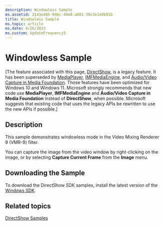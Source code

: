 ```yaml
---
description: Windowless Sample
ms.assetid: 2141e465-996c-44e8-a081-38c3e1e0b01b
title: Windowless Sample
ms.topic: article
ms.date: 4/26/2023
ms.custom: UpdateFrequency5
---
```


# Windowless Sample

\[The feature associated with this page, [DirectShow](/windows/win32/directshow/directshow), is a legacy feature. It has been superseded by [MediaPlayer](/uwp/api/Windows.Media.Playback.MediaPlayer), [IMFMediaEngine](/windows/win32/api/mfmediaengine/nn-mfmediaengine-imfmediaengine), and [Audio/Video Capture in Media Foundation](windows/win32/medfound/audio-video-capture-in-media-foundation). Those features have been optimized for Windows 10 and Windows 11. Microsoft strongly recommends that new code use **MediaPlayer**, **IMFMediaEngine** and **Audio/Video Capture in Media Foundation** instead of **DirectShow**, when possible. Microsoft suggests that existing code that uses the legacy APIs be rewritten to use the new APIs if possible.\]

## Description

This sample demonstrates windowless mode in the Video Mixing Renderer 9 (VMR-9) filter.

You can capture the image from the video window by right-clicking on the image, or by selecting **Capture Current Frame** from the **Image** menu.

## Downloading the Sample

To download the DirectShow SDK samples, install the latest version of the [Windows SDK](https://msdn.microsoft.com/windowsvista/bb980924.aspx).

## Related topics

<dl> <dt>

[DirectShow Samples](directshow-samples.md)
</dt> </dl>

 

 



